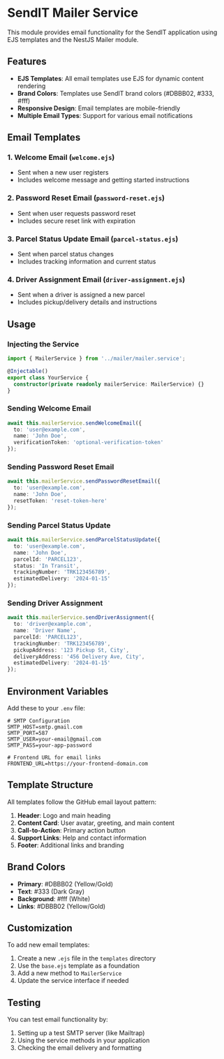# SendIT Mailer Service

This module provides email functionality for the SendIT application using EJS templates and the NestJS Mailer module.

## Features

- **EJS Templates**: All email templates use EJS for dynamic content rendering
- **Brand Colors**: Templates use SendIT brand colors (#DBBB02, #333, #fff)
- **Responsive Design**: Email templates are mobile-friendly
- **Multiple Email Types**: Support for various email notifications

## Email Templates

### 1. Welcome Email (`welcome.ejs`)
- Sent when a new user registers
- Includes welcome message and getting started instructions

### 2. Password Reset Email (`password-reset.ejs`)
- Sent when user requests password reset
- Includes secure reset link with expiration

### 3. Parcel Status Update Email (`parcel-status.ejs`)
- Sent when parcel status changes
- Includes tracking information and current status

### 4. Driver Assignment Email (`driver-assignment.ejs`)
- Sent when a driver is assigned a new parcel
- Includes pickup/delivery details and instructions

## Usage

### Injecting the Service

```typescript
import { MailerService } from '../mailer/mailer.service';

@Injectable()
export class YourService {
  constructor(private readonly mailerService: MailerService) {}
}
```

### Sending Welcome Email

```typescript
await this.mailerService.sendWelcomeEmail({
  to: 'user@example.com',
  name: 'John Doe',
  verificationToken: 'optional-verification-token'
});
```

### Sending Password Reset Email

```typescript
await this.mailerService.sendPasswordResetEmail({
  to: 'user@example.com',
  name: 'John Doe',
  resetToken: 'reset-token-here'
});
```

### Sending Parcel Status Update

```typescript
await this.mailerService.sendParcelStatusUpdate({
  to: 'user@example.com',
  name: 'John Doe',
  parcelId: 'PARCEL123',
  status: 'In Transit',
  trackingNumber: 'TRK123456789',
  estimatedDelivery: '2024-01-15'
});
```

### Sending Driver Assignment

```typescript
await this.mailerService.sendDriverAssignment({
  to: 'driver@example.com',
  name: 'Driver Name',
  parcelId: 'PARCEL123',
  trackingNumber: 'TRK123456789',
  pickupAddress: '123 Pickup St, City',
  deliveryAddress: '456 Delivery Ave, City',
  estimatedDelivery: '2024-01-15'
});
```

## Environment Variables

Add these to your `.env` file:

```env
# SMTP Configuration
SMTP_HOST=smtp.gmail.com
SMTP_PORT=587
SMTP_USER=your-email@gmail.com
SMTP_PASS=your-app-password

# Frontend URL for email links
FRONTEND_URL=https://your-frontend-domain.com
```

## Template Structure

All templates follow the GitHub email layout pattern:

1. **Header**: Logo and main heading
2. **Content Card**: User avatar, greeting, and main content
3. **Call-to-Action**: Primary action button
4. **Support Links**: Help and contact information
5. **Footer**: Additional links and branding

## Brand Colors

- **Primary**: #DBBB02 (Yellow/Gold)
- **Text**: #333 (Dark Gray)
- **Background**: #fff (White)
- **Links**: #DBBB02 (Yellow/Gold)

## Customization

To add new email templates:

1. Create a new `.ejs` file in the `templates` directory
2. Use the `base.ejs` template as a foundation
3. Add a new method to `MailerService`
4. Update the service interface if needed

## Testing

You can test email functionality by:

1. Setting up a test SMTP server (like Mailtrap)
2. Using the service methods in your application
3. Checking the email delivery and formatting 